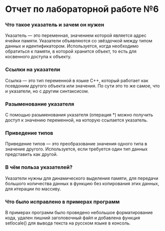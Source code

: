 # Отчет по лабораторной работе №6 #

### Что такое указатель и зачем он нужен ###
Указатель — это переменная, значением которой является адрес ячейки памяти. Указатели объявляются со звёздочкой между типом данных и идентификатором. Используется, когда необходимо обратиться к памяти, в которой хранится объект, то есть для косвенного доступа к объекту.


### Ссылки на указатели ###

Ссылка — это тип переменной в языке C++, который работает как псевдоним другого объекта или значения. По сути это то же самое, что и указатели, но с другим синтаксисом. 

### Разыменование указателя ###

С помощью разыменования указателя (операция *) можно получить доступ к значению переменной, на которую ссылается указатель.

### Приведение типов ### 

Приведение типов —  это преобразование значения одного типа в значение другого. Используется, если требуется один тип данных представить как другой.

### В чём польза указателей? ### 

Указатели нужны для динамического выделения памяти, для передачи большого количества данных в функцию без копирования этих данных, для итерации по массиву.


### Что было исправлено в примерах программ ### 

В примерах программ было проведено небольшое форматирование кода, удален лишний заголовочный файл и добавлена функция setlocale() для вывода текста на русском языке в консоль.